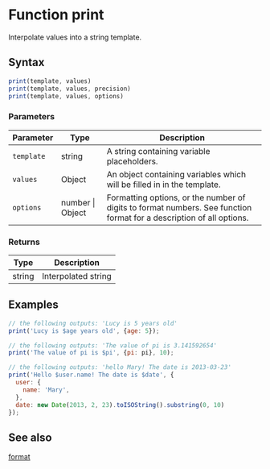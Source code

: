 <!-- Note: This file is automatically generated from source code comments. Changes made in this file will be overridden. -->

# Function print

Interpolate values into a string template.


## Syntax

```js
print(template, values)
print(template, values, precision)
print(template, values, options)
```

### Parameters

Parameter | Type | Description
--------- | ---- | -----------
`template` | string | A string containing variable placeholders.
`values` | Object | An object containing variables which will be filled in in the template.
`options` | number &#124; Object | Formatting options, or the number of digits to format numbers. See function format for a description of all options.

### Returns

Type | Description
---- | -----------
string | Interpolated string


## Examples

```js
// the following outputs: 'Lucy is 5 years old'
print('Lucy is $age years old', {age: 5});

// the following outputs: 'The value of pi is 3.141592654'
print('The value of pi is $pi', {pi: pi}, 10);

// the following outputs: 'hello Mary! The date is 2013-03-23'
print('Hello $user.name! The date is $date', {
  user: {
    name: 'Mary',
  },
  date: new Date(2013, 2, 23).toISOString().substring(0, 10)
});
```


## See also

[format](format.md)
